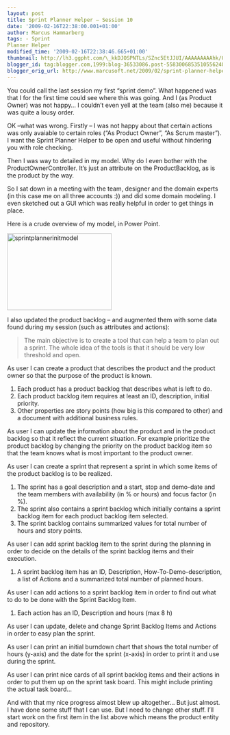 ```yaml
---
layout: post
title: Sprint Planner Helper – Session 10
date: '2009-02-16T22:38:00.001+01:00'
author: Marcus Hammarberg
tags: - Sprint
Planner Helper
modified_time: '2009-02-16T22:38:46.665+01:00'
thumbnail: http://lh3.ggpht.com/\_kkDJOSPNTLs/SZnc5EtJJUI/AAAAAAAAAhk/0-y3-n75kzI/s72-c/sprintplannerinitmodel_thumb%5B4%5D.jpg?imgmax=800
blogger_id: tag:blogger.com,1999:blog-36533086.post-5583006853510556248
blogger_orig_url: http://www.marcusoft.net/2009/02/sprint-planner-helper-session-10.html
---
```



You could call the last session my first “sprint demo”. What happened
was that I for the first time could see where this was going. And I (as
Product Owner) was not happy… I couldn’t even yell at the team (also me)
because it was quite a lousy order.

OK –what was wrong. Firstly – I was not happy about that certain actions
was only avaiable to certain roles (“As Product Owner”, “As Scrum
master”). I want the Sprint Planner Helper to be open and useful without
hindering you with role checking.

Then I was way to detailed in my model. Why do I even bother with the
ProductOwnerController. It’s just an attribute on the ProductBacklog, as
is the product by the way.

So I sat down in a meeting with the team, designer and the domain
experts (in this case me on all three accounts :)) and did some domain
modeling. I even sketched out a GUI which was really helpful in order to
get things in place.

Here is a crude overview of my model, in Power Point.

[<img
src="http://lh3.ggpht.com/_kkDJOSPNTLs/SZnc5EtJJUI/AAAAAAAAAhk/0-y3-n75kzI/sprintplannerinitmodel_thumb%5B4%5D.jpg?imgmax=800"
title="sprintplannerinitmodel"
style="border-right: 0px; border-top: 0px; display: inline; border-left: 0px; border-bottom: 0px"
data-border="0" width="244" height="179" alt="sprintplannerinitmodel" />](http://lh5.ggpht.com/_kkDJOSPNTLs/SZnc4jWhBzI/AAAAAAAAAhg/KUx5XFVwyLM/s1600-h/sprintplannerinitmodel%5B3%5D.jpg)

I also updated the product backlog – and augmented them with some data
found during my session (such as attributes and actions):

> The main objective is to create a tool that can help a team to plan
> out a sprint. The whole idea of the tools
> is that it should be very low threshold and open.

As user I can create a product that describes the product and the
product owner so that the purpose of the product is known.

1.  Each product has a product backlog that describes what is left to
    do.
2.  Each product backlog item requires at least an ID, description,
    initial priority.
3.  Other properties are story points (how big is this compared to
    other) and a document with additional business rules.

As user I can update the information about the product and in the
product backlog so that it reflect the current situation. For example
prioritize the product backlog by changing the priority on the product
backlog item so that the team knows what is most important to the
product owner.

As user I can create a sprint that represent a sprint in which some
items of the product backlog is to be realized.

1.  The sprint has a goal description and a start, stop and demo-date
    and the team members with availability (in % or hours) and focus
    factor (in %).
2.  The sprint also contains a sprint backlog which initially contains a
    sprint backlog item for each product backlog item selected.
3.  The sprint backlog contains summarized values for total number of
    hours and story points.

As user I can add sprint backlog item to the sprint during the planning
in order to decide on the details of the sprint backlog items and their
execution.

1.  A sprint backlog item has an ID, Description,
    How-To-Demo-description, a list of Actions and a summarized total
    number of planned hours.

As user I can add actions to a sprint backlog item in order to find out
what to do to be done with the Sprint Backlog Item.

1.  Each action has an ID, Description and hours (max 8 h)

As user I can update, delete and change Sprint Backlog Items and Actions
in order to easy plan the sprint.

As user I can print an initial burndown chart that shows the total
number of hours (y-axis) and the date for the sprint (x-axis) in order
to print it and use during the sprint.

As user I can print nice cards of all sprint backlog items and their
actions in order to put them up on the sprint task board. This might
include printing the actual task board...

And with that my nice progress almost blew up altogether… But just
almost. I have done some stuff that I can use. But I need to change
other stuff. I’ll start work on the first item in the list above which
means the product entity and repository.
